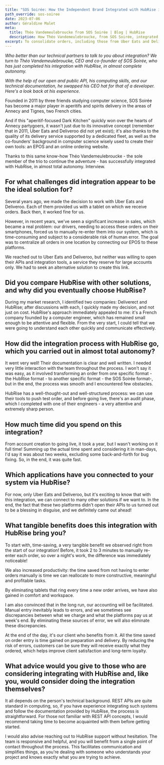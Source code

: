 ```yaml
---
title: "SOS Soirée: How the Independent Brand Integrated with HubRise in Complete Autonomy"
path_override: sos-soiree
date: 2023-07-06
author: Géraldine Malet
meta:
  title: Théo Vandemeulebroucke from SOS Soirée | Blog | HubRise
  description: How Théo Vandemeulebroucke, from SOS Soirée, integrated his in-house EPOS with HubRise in near-complete autonomy.
excerpt: To consolidate orders, including those from Uber Eats and Deliveroo, Théo Vandemeulebroucke from SOS Soirée integrated their in-house EPOS with HubRise in near-complete autonomy. Here's a look back at his experience.
---
```


_Who better than our technical partners to talk to you about integration? We turn to Théo Vandemeulebroucke, CEO and co-founder of SOS Soirée, who has just completed his integration with HubRise, in almost complete autonomy._

_With the help of our open and public API, his computing skills, and our technical documentation, he swapped his CEO hat for that of a developer. Here's a look back at his experience._

Founded in 2011 by three friends studying computer science, SOS Soirée has become a major player in aperitifs and spirits delivery in the areas of Annecy and Tignes, two French cities.

And if this "aperitif-focused Dark Kitchen" quickly won over the hearts of Annecy partygoers, it wasn't just due to its innovative concept (remember that in 2011, Uber Eats and Deliveroo did not yet exist); it's also thanks to the quality of its delivery service supported by a dedicated fleet, as well as the co-founders' background in computer science wisely used to create their own tools: an EPOS and an online ordering website.

Thanks to this same know-how Théo Vandemeulebroucke - the sole member of the trio to continue the adventure - has successfully integrated with HubRise, in almost total autonomy. Interview.

## For what challenges did integration appear to be the ideal solution for?

Several years ago, we made the decision to work with Uber Eats and Deliveroo. Each of them provided us with a tablet on which we receive orders. Back then, it worked fine for us.

However, in recent years, we've seen a significant increase in sales, which became a real problem: our drivers, needing to access these orders on their smartphones, forced us to manually re-enter them into our system, which is time-consuming and subject to a considerable risk of human error. The goal was to centralize all orders in one location by connecting our EPOS to these platforms.

We reached out to Uber Eats and Deliveroo, but neither was willing to open their APIs and integration tools, a service they reserve for large accounts only. We had to seek an alternative solution to create this link.

## Did you compare HubRise with other solutions, and why did you eventually choose HubRise?

During my market research, I identified two companies: Deliverect and HubRise; after discussions with each, I quickly made my decision, and not just on cost. HubRise's approach immediately appealed to me: it's a French company founded by a computer engineer, which has remained small enough to be attentive and flexible. From the very start, I could tell that we were going to understand each other quickly and communicate effectively.

## How did the integration process with HubRise go, which you carried out in almost total autonomy?

It went very well! Their documentation is clear and well written. I needed very little interaction with the team throughout the process. I won't say it was easy, as it involved transforming an order from one specific format - the HubRise format - to another specific format - the SOS Soirée format-, but in the end, the process was smooth and I encountered few obstacles.

HubRise has a well-thought-out and well-structured process: we can use their tools to push test order, and before going live, there's an audit phase, which I completed with one of their engineers - a very attentive and extremely sharp person.

## How much time did you spend on this integration?

From account creation to going live, it took a year, but I wasn't working on it full time! Summing up the actual time spent and considering it in man-days, I'd say it was about two weeks, excluding some back-and-forth for bug fixing. So, in the end, it was quite fast.

## Which applications have you connected to your system via HubRise?

For now, only Uber Eats and Deliveroo, but it's exciting to know that with this integration, we can connect to many other solutions if we want to. In the end, the fact that these two platforms didn't open their APIs to us turned out to be a blessing in disguise, and we definitely came out ahead!

## What tangible benefits does this integration with HubRise bring you?

To start with, time-saving, a very tangible benefit we observed right from the start of our integration! Before, it took 2 to 3 minutes to manually re-enter each order, so over a night's work, the difference was immediately noticeable!

We also increased productivity: the time saved from not having to enter orders manually is time we can reallocate to more constructive, meaningful and profitable tasks.

By eliminating tablets that ring every time a new order arrives, we have also gained in comfort and workspace.

I am also convinced that in the long run, our accounting will be facilitated. Manual entry inevitably leads to errors, and we sometimes see discrepancies between what we charge and what the platforms pay us at week's end. By eliminating these sources of error, we will also eliminate these discrepancies.

At the end of the day, it's our client who benefits from it. All the time saved on order entry is time gained on preparation and delivery. By reducing the risk of errors, customers can be sure they will receive exactly what they ordered, which helps improve client satisfaction and long-term loyalty.

## What advice would you give to those who are considering integrating with HubRise and, like you, would consider doing the integration themselves?

It all depends on the person's technical background. REST APIs are quite standard in computing, so, if you have experience integrating such systems and follow the documentation provided by HubRise, the process is straightforward. For those not familiar with REST API concepts, I would recommend taking time to become acquainted with them before getting started.

I would also advise reaching out to HubRise support without hesitation. The team is responsive and helpful, and you will benefit from a single point of contact throughout the process. This facilitates communication and simplifies things, as you're dealing with someone who understands your project and knows exactly what you are trying to achieve.

